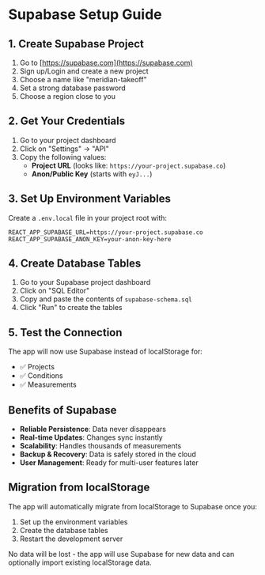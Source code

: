 # Supabase Setup Guide

## 1. Create Supabase Project

1. Go to [https://supabase.com](https://supabase.com)
2. Sign up/Login and create a new project
3. Choose a name like "meridian-takeoff"
4. Set a strong database password
5. Choose a region close to you

## 2. Get Your Credentials

1. Go to your project dashboard
2. Click on "Settings" → "API"
3. Copy the following values:
   - **Project URL** (looks like: `https://your-project.supabase.co`)
   - **Anon/Public Key** (starts with `eyJ...`)

## 3. Set Up Environment Variables

Create a `.env.local` file in your project root with:

```env
REACT_APP_SUPABASE_URL=https://your-project.supabase.co
REACT_APP_SUPABASE_ANON_KEY=your-anon-key-here
```

## 4. Create Database Tables

1. Go to your Supabase project dashboard
2. Click on "SQL Editor"
3. Copy and paste the contents of `supabase-schema.sql`
4. Click "Run" to create the tables

## 5. Test the Connection

The app will now use Supabase instead of localStorage for:
- ✅ Projects
- ✅ Conditions  
- ✅ Measurements

## Benefits of Supabase

- **Reliable Persistence**: Data never disappears
- **Real-time Updates**: Changes sync instantly
- **Scalability**: Handles thousands of measurements
- **Backup & Recovery**: Data is safely stored in the cloud
- **User Management**: Ready for multi-user features later

## Migration from localStorage

The app will automatically migrate from localStorage to Supabase once you:
1. Set up the environment variables
2. Create the database tables
3. Restart the development server

No data will be lost - the app will use Supabase for new data and can optionally import existing localStorage data.
